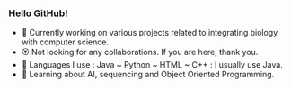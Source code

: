 ### Hello GitHub!






- 🌺 Currently working on various projects related to integrating biology with computer science. 
- 🏵️ Not looking for any collaborations. If you are here, thank you.
- 🌸 Languages I use : Java ~ Python ~ HTML ~ C++ : I usually use Java.
- 🌼 Learning about AI, sequencing and Object Oriented Programming.







